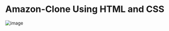 # Amazon-Clone Using HTML and CSS

![image](https://github.com/Abhinavsharma7/Amazon-Clone/assets/90038405/79dbdd0f-ad47-4905-b487-fcf38e30b95f)
